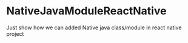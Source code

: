 # NativeJavaModuleReactNative
Just show how we can added Native java class/module in react native project

